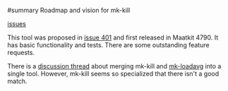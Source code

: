 ﻿#summary Roadmap and vision for mk-kill

[issues](http://code.google.com/p/maatkit/issues/list?q=label:Tool-mk_kill)

This tool was proposed in [issue 401](https://code.google.com/p/maatkit/issues/detail?id=401) and first released in Maatkit 4790.  It has basic functionality and tests.  There are some outstanding feature requests.

There is a [discussion thread](http://groups.google.com/group/maatkit-discuss/browse_thread/thread/e1c42882d716f0dd) about merging mk-kill and [mk-loadavg](http://code.google.com/p/maatkit/wiki/mk_loadavg) into a single tool.  However, mk-kill seems so specialized that there isn't a good match.